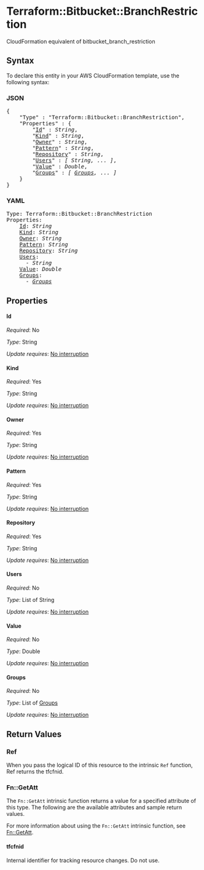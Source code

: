 # Terraform::Bitbucket::BranchRestriction

CloudFormation equivalent of bitbucket_branch_restriction

## Syntax

To declare this entity in your AWS CloudFormation template, use the following syntax:

### JSON

<pre>
{
    "Type" : "Terraform::Bitbucket::BranchRestriction",
    "Properties" : {
        "<a href="#id" title="Id">Id</a>" : <i>String</i>,
        "<a href="#kind" title="Kind">Kind</a>" : <i>String</i>,
        "<a href="#owner" title="Owner">Owner</a>" : <i>String</i>,
        "<a href="#pattern" title="Pattern">Pattern</a>" : <i>String</i>,
        "<a href="#repository" title="Repository">Repository</a>" : <i>String</i>,
        "<a href="#users" title="Users">Users</a>" : <i>[ String, ... ]</i>,
        "<a href="#value" title="Value">Value</a>" : <i>Double</i>,
        "<a href="#groups" title="Groups">Groups</a>" : <i>[ <a href="groups.md">Groups</a>, ... ]</i>
    }
}
</pre>

### YAML

<pre>
Type: Terraform::Bitbucket::BranchRestriction
Properties:
    <a href="#id" title="Id">Id</a>: <i>String</i>
    <a href="#kind" title="Kind">Kind</a>: <i>String</i>
    <a href="#owner" title="Owner">Owner</a>: <i>String</i>
    <a href="#pattern" title="Pattern">Pattern</a>: <i>String</i>
    <a href="#repository" title="Repository">Repository</a>: <i>String</i>
    <a href="#users" title="Users">Users</a>: <i>
      - String</i>
    <a href="#value" title="Value">Value</a>: <i>Double</i>
    <a href="#groups" title="Groups">Groups</a>: <i>
      - <a href="groups.md">Groups</a></i>
</pre>

## Properties

#### Id

_Required_: No

_Type_: String

_Update requires_: [No interruption](https://docs.aws.amazon.com/AWSCloudFormation/latest/UserGuide/using-cfn-updating-stacks-update-behaviors.html#update-no-interrupt)

#### Kind

_Required_: Yes

_Type_: String

_Update requires_: [No interruption](https://docs.aws.amazon.com/AWSCloudFormation/latest/UserGuide/using-cfn-updating-stacks-update-behaviors.html#update-no-interrupt)

#### Owner

_Required_: Yes

_Type_: String

_Update requires_: [No interruption](https://docs.aws.amazon.com/AWSCloudFormation/latest/UserGuide/using-cfn-updating-stacks-update-behaviors.html#update-no-interrupt)

#### Pattern

_Required_: Yes

_Type_: String

_Update requires_: [No interruption](https://docs.aws.amazon.com/AWSCloudFormation/latest/UserGuide/using-cfn-updating-stacks-update-behaviors.html#update-no-interrupt)

#### Repository

_Required_: Yes

_Type_: String

_Update requires_: [No interruption](https://docs.aws.amazon.com/AWSCloudFormation/latest/UserGuide/using-cfn-updating-stacks-update-behaviors.html#update-no-interrupt)

#### Users

_Required_: No

_Type_: List of String

_Update requires_: [No interruption](https://docs.aws.amazon.com/AWSCloudFormation/latest/UserGuide/using-cfn-updating-stacks-update-behaviors.html#update-no-interrupt)

#### Value

_Required_: No

_Type_: Double

_Update requires_: [No interruption](https://docs.aws.amazon.com/AWSCloudFormation/latest/UserGuide/using-cfn-updating-stacks-update-behaviors.html#update-no-interrupt)

#### Groups

_Required_: No

_Type_: List of <a href="groups.md">Groups</a>

_Update requires_: [No interruption](https://docs.aws.amazon.com/AWSCloudFormation/latest/UserGuide/using-cfn-updating-stacks-update-behaviors.html#update-no-interrupt)

## Return Values

### Ref

When you pass the logical ID of this resource to the intrinsic `Ref` function, Ref returns the tfcfnid.

### Fn::GetAtt

The `Fn::GetAtt` intrinsic function returns a value for a specified attribute of this type. The following are the available attributes and sample return values.

For more information about using the `Fn::GetAtt` intrinsic function, see [Fn::GetAtt](https://docs.aws.amazon.com/AWSCloudFormation/latest/UserGuide/intrinsic-function-reference-getatt.html).

#### tfcfnid

Internal identifier for tracking resource changes. Do not use.

